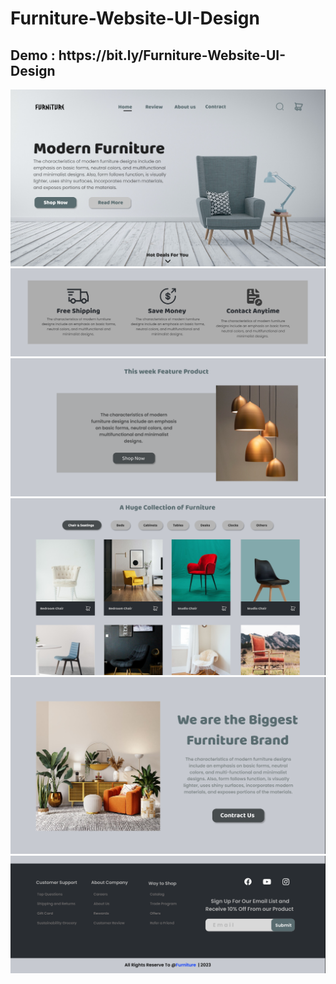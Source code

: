 # Furniture-Website-UI-Design

<h2> Demo : https://bit.ly/Furniture-Website-UI-Design </h2>

<img src="https://github.com/ScorpionN69/Furniture-Website-UI-Design/blob/main/output/1.png?raw=true">
<img src="https://github.com/ScorpionN69/Furniture-Website-UI-Design/blob/main/output/2.png?raw=true">
<img src="https://github.com/ScorpionN69/Furniture-Website-UI-Design/blob/main/output/3.png?raw=true">
<img src="https://github.com/ScorpionN69/Furniture-Website-UI-Design/blob/main/output/4.png?raw=true">
<img src="https://github.com/ScorpionN69/Furniture-Website-UI-Design/blob/main/output/5.png?raw=true">
<img src="https://github.com/ScorpionN69/Furniture-Website-UI-Design/blob/main/output/6.png?raw=true">
